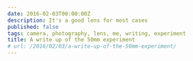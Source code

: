 ```yaml
---
date: 2016-02-03T00:00:00Z
description: It's a good lens for most cases
published: false
tags: camera, photography, lens, me, writing, experiment
title: A write up of the 50mm experiment
# url: /2016/02/03/a-write-up-of-the-50mm-experiment/
---
```


